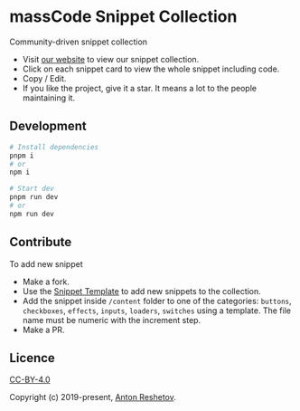 # massCode Snippet Collection

Сommunity-driven snippet collection

- Visit [our website](https://masscode.io/snippets) to view our snippet collection.
- Click on each snippet card to view the whole snippet including code.
- Copy / Edit.
- If you like the project, give it a star. It means a lot to the people maintaining it.

## Development

```bash
# Install dependencies
pnpm i
# or
npm i

# Start dev
pnpm run dev
# or
npm run dev
```

## Contribute

To add new snippet

- Make a fork.
- Use the [Snippet Template](/snippet-template.md) to add new snippets to the collection.
- Add the snippet inside `/content` folder to one of the categories: `buttons`, `checkboxes`, `effects`, `inputs`, `loaders`, `switches` using a template. The file name must be numeric with the increment step.
- Make a PR.

## Licence

[CC-BY-4.0](https://github.com/massCodeIO/snippet-collection/blob/master/LICENSE)

Copyright (c) 2019-present, [Anton Reshetov](https://github.com/antonreshetov).
